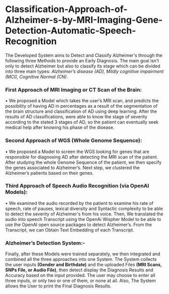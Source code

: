 # Classification-Approach-of-Alzheimer-s-by-MRI-Imaging-Gene-Detection-Automatic-Speech-Recognition

The Developed System aims to Detect and Classify Alzheimer's through the following three Methods to provide an Early Diagnosis. The main goal isn’t only to detect Alzheimer but also to classify its stage which can be divided into three main types: _Alzheimer’s disease (AD), Mildly cognitive impairment (MCI), Cognitive Normal (CN)_.

### First Approach of MRI Imaging or CT Scan of the Brain:
• We proposed a Model which takes the user’s MRI scan, and predicts the possibility of having AD in percentages as a result of the segmentation of the brain structure and classification of AD using deep learning. After the results of AD classifications, were able to know the stage of severity according to the stated 3 stages of AD, so the patient can eventually seek medical help after knowing his phase of the disease.

### Second Approach of WGS (Whole Genome Sequence):
• We proposed a Model to screen the WGS looking for genes that are responsible for diagnosing AD after detecting the MRI scan of the patient. After studying the whole Genome Sequence of the patient, we then specify the genes associated to Alzheimer’s. Next step, we clustered the Alzheimer’s patients based on their genes.

### Third Approach of Speech Audio Recognition (via OpenAI Models):
• We examined the audio recorded by the patient to examine his rate of speech, rate of pauses, lexical diversity and Syntactic complexity to be able to detect the severity of Alzheimer's from his voice. Then, We translated the audio into speech Transcript using the OpenAi Wispher Model to be able to use the OpenAI open source packages to detect Alzheimer’s. From the Transcript, we can Obtain Text Embedding of each Transcript.

### Alzheimer’s Detection System:-
Finally, after these Models were trained separately, we then integrated and combined all the three approaches into one System. The System collects the user inputs **(Gender and Birthdate)** and the uploaded Files **(MRI Scans, SNPs File, or Audio File)**, then detect display the Diagnosis Results and Accuracy based on the input provided. The user may choose to enter all three inputs, or only two or one of them, or none at all. Also, The System allows the User to print the Final Diagnosis Results.
